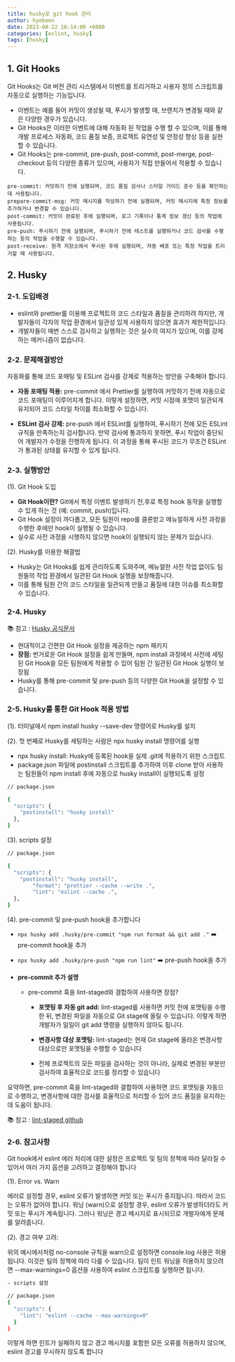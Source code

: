 ```yaml
---
title: husky로 git hook 관리
author: hyebeen
date: 2023-08-22 16:14:00 +0800
categories: [eslint, husky]
tags: [husky]
---
```


## 1.  Git Hooks

Git Hooks는 Git 버전 관리 시스템에서 이벤트를 트리거하고 사용자 정의 스크립트를 자동으로 실행하는 기능입니다. 

- 이벤트는 예를 들어 커밋이 생성될 때, 푸시가 발생할 때, 브랜치가 변경될 때와 같은 다양한 경우가 있습니다. 
- Git Hooks은 이러한 이벤트에 대해 자동화 된 작업을 수행 할 수 있으며, 이를 통해 개발 프로세스 자동화, 코드 품질 보증, 프로젝트 유연성 및 안정성 향상 등을 실현할 수 있습니다.
- Git Hooks는 pre-commit, pre-push, post-commit, post-merge, post-checkout 등의 다양한 종류가 있으며, 사용자가 직접 만들어서 적용할 수 있습니다.

```
pre-commit: 커밋하기 전에 실행되며, 코드 품질 검사나 스타일 가이드 준수 등을 확인하는데 사용됩니다.
prepare-commit-msg: 커밋 메시지를 작성하기 전에 실행되며, 커밋 메시지에 특정 정보를 추가하거나 변경할 수 있습니다.
post-commit: 커밋이 완료된 후에 실행되며, 로그 기록이나 통계 정보 갱신 등의 작업에 사용됩니다.
pre-push: 푸시하기 전에 실행되며, 푸시하기 전에 테스트를 실행하거나 코드 검사를 수행하는 등의 작업을 수행할 수 있습니다.
post-receive: 원격 저장소에서 푸시된 후에 실행되며, 자동 배포 또는 특정 작업을 트리거할 때 사용됩니다.
```

## 2.  Husky

### 2-1. 도입배경
- eslint와 prettier를 이용해 프로젝트의 코드 스타일과 품질을 관리하려 하지만, 개발자들이 각자의 작업 환경에서 일관성 있게 사용하지 않으면 효과가 제한적입니다.
- 개발자들이 매번 스스로 검사하고 실행하는 것은 실수의 여지가 있으며, 이를 강제하는 메커니즘이 없습니다.

### 2-2. 문제해결방안
   자동화를 통해 코드 포매팅 및 ESLint 검사를 강제로 적용하는 방안을 구축해야 합니다.

- **자동 포매팅 적용:** pre-commit 에서 Prettier를 실행하여 커밋하기 전에 자동으로 코드 포매팅이 이루어지게 합니다. 이렇게 설정하면, 커밋 시점에 포맷이 일관되게 유지되어 코드 스타일 차이를 최소화할 수 있습니다.

- **ESLint 검사 강제:** pre-push 에서 ESLint를 실행하여, 푸시하기 전에 모든 ESLint 규칙을 만족하는지 검사합니다. 만약 검사에 통과하지 못하면, 푸시 작업이 중단되어 개발자가 수정을 진행하게 됩니다. 이 과정을 통해 푸시된 코드가 무조건 ESLint가 통과된 상태를 유지할 수 있게 됩니다.

### 2-3. 실행방안

(1). Git Hook 도입

- **Git Hook이란?** Git에서 특정 이벤트 발생하기 전,후로 특정 hook 동작을 실행할 수 있게 하는 것 (예: commit, push)입니다.
- Git Hook 설정이 까다롭고, 모든 팀원이 repo를 클론받고 메뉴얼하게 사전 과정을 수행한 후에만 hook이 실행될 수 있습니다.
- 실수로 사전 과정을 시행하지 않으면 hook이 실행되지 않는 문제가 있습니다.

(2). Husky를 이용한 해결법

- Husky는 Git Hooks를 쉽게 관리하도록 도와주며, 메뉴얼한 사전 작업 없이도 팀원들의 작업 환경에서 일관된 Git Hook 실행을 보장해줍니다.
- 이를 통해 팀원 간의 코드 스타일을 일관되게 만들고 품질에 대한 이슈를 최소화할 수 있습니다.

### 2-4. Husky
📚 참고 : [Husky 공식문서](https://typicode.github.io/husky/#/?id=articles) 

- 현대적이고 간편한 Git Hook 설정을 제공하는 npm 패키지
- **장점:** 번거로운 Git Hook 설정을 쉽게 만들며, npm install 과정에서 사전에 세팅된 Git Hook을 모든 팀원에게 적용할 수 있어 팀원 간 일관된 Git Hook 실행이 보장됨
- Husky를 통해 pre-commit 및 pre-push 등의 다양한 Git Hook을 설정할 수 있습니다.

### 2-5. Husky를 통한 Git Hook 적용 방법
(1). 터미널에서 npm install husky --save-dev 명령어로 Husky를 설치

(2). 첫 번째로 Husky를 세팅하는 사람은 npx husky install 명령어를 실행

- npx husky install: Husky에 등록된 hook을 실제 .git에 적용하기 위한 스크립트
- package.json 파일에 postinstall 스크립트를 추가하여 이후 clone 받아 사용하는 팀원들이 npm install 후에 자동으로 husky install이 실행되도록 설정

```bash
// package.json

{
  "scripts": {
    "postinstall": "husky install"
  },
}
```
 

(3). scripts 설정

```bash
// package.json

{
  "scripts": {
    "postinstall": "husky install",
		"format": "prettier --cache --write .",
		"lint": "eslint --cache .",
  },
}
```

(4). pre-commit 및 pre-push hook을 추가합니다

- `npx husky add .husky/pre-commit "npm run format && git add ."` ➡️ pre-commit hook을 추가
- `npx husky add .husky/pre-push "npm run lint"` ➡️ pre-push hook을 추가

- **pre-commit 추가 설명**
  - pre-commit 훅을 lint-staged와 결합하여 사용하면 장점?
    - **포맷팅 후 자동 git add:** lint-staged를 사용하면 커밋 전에 포맷팅을 수행한 뒤, 변경된 파일을 자동으로 Git stage에 올릴 수 있습니다. 이렇게 하면 개발자가 일일이 git add 명령을 실행하지 않아도 됩니다.

    - **변경사항 대상 포맷팅:** lint-staged는 현재 Git stage에 올라온 변경사항 대상으로만 포맷팅을 수행할 수 있습니다
    - 전체 프로젝트의 모든 파일을 검사하는 것이 아니라, 실제로 변경된 부분만 검사하여 효율적으로 코드를 정리할 수 있습니다

요약하면, pre-commit 훅을 lint-staged와 결합하여 사용하면 코드 포맷팅을 자동으로 수행하고, 변경사항에 대한 검사를 효율적으로 처리할 수 있어 코드 품질을 유지하는 데 도움이 됩니다.

📚 참고 : [lint-staged github](https://github.com/okonet/lint-staged#reformatting-the-code)


### 2-6. 참고사항

Git hook에서 eslint 에러 처리에 대한 설정은 프로젝트 및 팀의 정책에 따라 달라질 수 있어서 여러 가지 옵션을 고려하고 결정해야 합니다

 
(1). Error vs. Warn

에러로 설정할 경우, eslint 오류가 발생하면 커밋 또는 푸시가 중지됩니다. 따라서 코드는 오류가 없어야 합니다.
워닝 (warn)으로 설정할 경우, eslint 오류가 발생하더라도 커밋 또는 푸시가 계속됩니다. 그러나 워닝은 경고 메시지로 표시되므로 개발자에게 문제를 알려줍니다.

(2). 경고 여부 고려:

위의 예시에서처럼 no-console 규칙을 warn으로 설정하면 console.log 사용은 허용됩니다. 이것은 팀의 정책에 따라 다를 수 있습니다.
팀이 린트 워닝을 허용하지 않으려면 --max-warnings=0 옵션을 사용하여 eslint 스크립트를 실행하면 됩니다.

```bash
- scripts 설정

// package.json
{
  "scripts": {
    "lint": "eslint --cache --max-warnings=0"
  }
}

```
이렇게 하면 린트가 실패하지 않고 경고 메시지를 포함한 모든 오류를 허용하지 않으며, eslint 경고를 무시하지 않도록 합니다